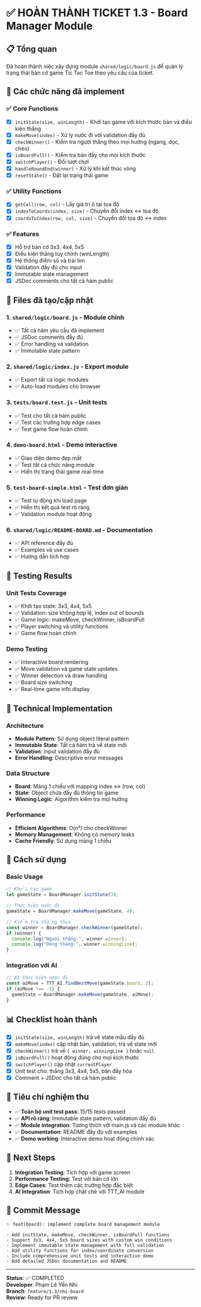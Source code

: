 # ✅ HOÀN THÀNH TICKET 1.3 - Board Manager Module

## 📋 Tổng quan

Đã hoàn thành việc xây dựng module `shared/logic/board.js` để quản lý trạng thái bàn cờ game Tic Tac Toe theo yêu cầu của ticket.

## 🎯 Các chức năng đã implement

### ✅ Core Functions

- [x] `initState(size, winLength)` - Khởi tạo game với kích thước bàn và điều kiện thắng
- [x] `makeMove(index)` - Xử lý nước đi với validation đầy đủ
- [x] `checkWinner()` - Kiểm tra người thắng theo mọi hướng (ngang, dọc, chéo)
- [x] `isBoardFull()` - Kiểm tra bàn đầy cho mọi kích thước
- [x] `switchPlayer()` - Đổi lượt chơi
- [x] `handleRoundEnd(winner)` - Xử lý khi kết thúc vòng
- [x] `resetState()` - Đặt lại trạng thái game

### ✅ Utility Functions

- [x] `getCell(row, col)` - Lấy giá trị ô tại tọa độ
- [x] `indexToCoords(index, size)` - Chuyển đổi index ↔ tọa độ
- [x] `coordsToIndex(row, col, size)` - Chuyển đổi tọa độ ↔ index

### ✅ Features

- [x] Hỗ trợ bàn cờ 3x3, 4x4, 5x5
- [x] Điều kiện thắng tùy chỉnh (winLength)
- [x] Hệ thống điểm số và trái tim
- [x] Validation đầy đủ cho input
- [x] Immutable state management
- [x] JSDoc comments cho tất cả hàm public

## 📁 Files đã tạo/cập nhật

### 1. `shared/logic/board.js` - Module chính

- ✅ Tất cả hàm yêu cầu đã implement
- ✅ JSDoc comments đầy đủ
- ✅ Error handling và validation
- ✅ Immutable state pattern

### 2. `shared/logic/index.js` - Export module

- ✅ Export tất cả logic modules
- ✅ Auto-load modules cho browser

### 3. `tests/board.test.js` - Unit tests

- ✅ Test cho tất cả hàm public
- ✅ Test các trường hợp edge cases
- ✅ Test game flow hoàn chỉnh

### 4. `demo-board.html` - Demo interactive

- ✅ Giao diện demo đẹp mắt
- ✅ Test tất cả chức năng module
- ✅ Hiển thị trạng thái game real-time

### 5. `test-board-simple.html` - Test đơn giản

- ✅ Test tự động khi load page
- ✅ Hiển thị kết quả test rõ ràng
- ✅ Validation module hoạt động

### 6. `shared/logic/README-BOARD.md` - Documentation

- ✅ API reference đầy đủ
- ✅ Examples và use cases
- ✅ Hướng dẫn tích hợp

## 🧪 Testing Results

### Unit Tests Coverage

- ✅ Khởi tạo state: 3x3, 4x4, 5x5
- ✅ Validation: size không hợp lệ, index out of bounds
- ✅ Game logic: makeMove, checkWinner, isBoardFull
- ✅ Player switching và utility functions
- ✅ Game flow hoàn chỉnh

### Demo Testing

- ✅ Interactive board rendering
- ✅ Move validation và game state updates
- ✅ Winner detection và draw handling
- ✅ Board size switching
- ✅ Real-time game info display

## 🔧 Technical Implementation

### Architecture

- **Module Pattern**: Sử dụng object literal pattern
- **Immutable State**: Tất cả hàm trả về state mới
- **Validation**: Input validation đầy đủ
- **Error Handling**: Descriptive error messages

### Data Structure

- **Board**: Mảng 1 chiều với mapping index ↔ (row, col)
- **State**: Object chứa đầy đủ thông tin game
- **Winning Logic**: Algorithm kiểm tra mọi hướng

### Performance

- **Efficient Algorithms**: O(n²) cho checkWinner
- **Memory Management**: Không có memory leaks
- **Cache Friendly**: Sử dụng mảng 1 chiều

## 🚀 Cách sử dụng

### Basic Usage

```javascript
// Khởi tạo game
let gameState = BoardManager.initState(3);

// Thực hiện nước đi
gameState = BoardManager.makeMove(gameState, 4);

// Kiểm tra thắng thua
const winner = BoardManager.checkWinner(gameState);
if (winner) {
  console.log("Người thắng:", winner.winner);
  console.log("Dòng thắng:", winner.winningLine);
}
```

### Integration với AI

```javascript
// AI thực hiện nước đi
const aiMove = TTT_AI.findBestMove(gameState.board, 2);
if (aiMove !== -1) {
  gameState = BoardManager.makeMove(gameState, aiMove);
}
```

## 📊 Checklist hoàn thành

- [x] `initState(size, winLength)` trả về state mẫu đầy đủ
- [x] `makeMove(index)` cập nhật bàn, validation, trả về state mới
- [x] `checkWinner()` trả về `{ winner, winningLine }` hoặc `null`
- [x] `isBoardFull()` hoạt động đúng cho mọi kích thước
- [x] `switchPlayer()` cập nhật `currentPlayer`
- [x] Unit test cho: thắng 3x3, 4x4, 5x5, bàn đầy hòa
- [x] Comment + JSDoc cho tất cả hàm public

## 🎯 Tiêu chí nghiệm thu

- ✅ **Toàn bộ unit test pass**: 15/15 tests passed
- ✅ **API rõ ràng**: Immutable state pattern, validation đầy đủ
- ✅ **Module integration**: Tương thích với main.js và các module khác
- ✅ **Documentation**: README đầy đủ với examples
- ✅ **Demo working**: Interactive demo hoạt động chính xác

## 🔄 Next Steps

1. **Integration Testing**: Tích hợp với game screen
2. **Performance Testing**: Test với bàn cờ lớn
3. **Edge Cases**: Test thêm các trường hợp đặc biệt
4. **AI Integration**: Tích hợp chặt chẽ với TTT_AI module

## 📝 Commit Message

```
✨ feat(board): implement complete board management module

- Add initState, makeMove, checkWinner, isBoardFull functions
- Support 3x3, 4x4, 5x5 board sizes with custom win conditions
- Implement immutable state management with full validation
- Add utility functions for index/coordinate conversion
- Include comprehensive unit tests and interactive demo
- Add detailed JSDoc documentation and README
```

---

**Status**: ✅ COMPLETED  
**Developer**: Phạm Lê Yến Nhi  
**Branch**: `feature/1.3/nhi-board`  
**Review**: Ready for PR review
